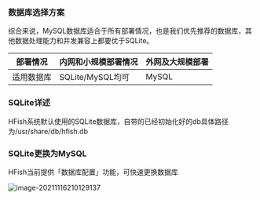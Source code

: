 ### 数据库选择方案

综合来说，MySQL数据库适合于所有部署情况，也是我们优先推荐的数据库，其他数据处理能力和并发兼容上都要优于SQLite。

| 部署情况   | 内网和小规模部署情况 | 外网及大规模部署 |
| ---------- | -------------------- | ---------------- |
| 适用数据库 | SQLite/MySQL均可     | MySQL            |



### SQLite详述

HFish系统默认使用的SQLite数据库，自带的已经初始化好的db具体路径为/usr/share/db/hfish.db



### SQLite更换为MySQL

HFish当前提供「数据库配置」功能，可快速更换数据库

![image-20211116210129137](http://img.threatbook.cn/hfish/image-20211116210129137.png)
